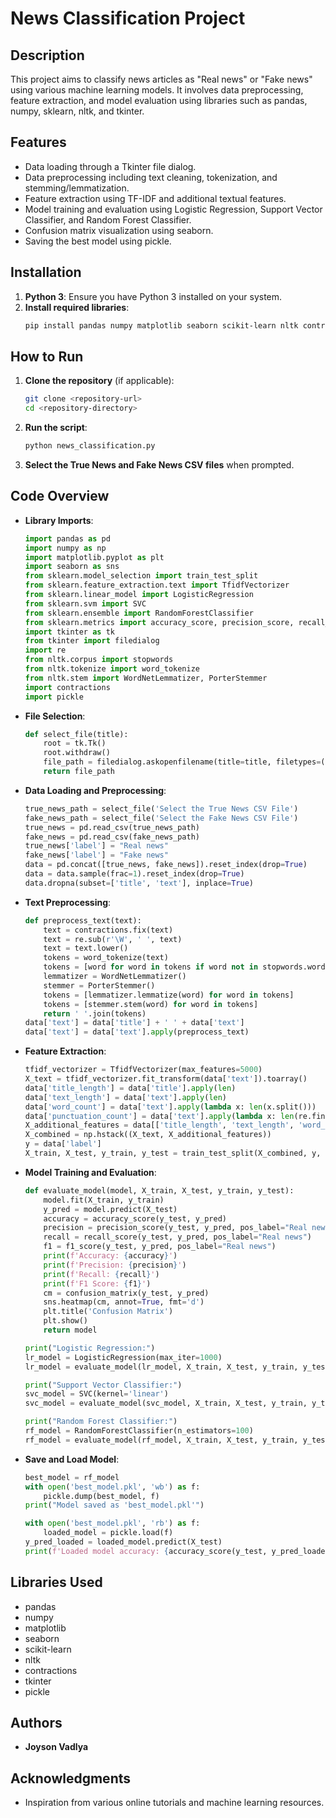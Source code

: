 # News Classification Project

## Description

This project aims to classify news articles as "Real news" or "Fake news" using various machine learning models. It involves data preprocessing, feature extraction, and model evaluation using libraries such as pandas, numpy, sklearn, nltk, and tkinter.

## Features

- Data loading through a Tkinter file dialog.
- Data preprocessing including text cleaning, tokenization, and stemming/lemmatization.
- Feature extraction using TF-IDF and additional textual features.
- Model training and evaluation using Logistic Regression, Support Vector Classifier, and Random Forest Classifier.
- Confusion matrix visualization using seaborn.
- Saving the best model using pickle.

## Installation

1. **Python 3**: Ensure you have Python 3 installed on your system.
2. **Install required libraries**:
   ```sh
   pip install pandas numpy matplotlib seaborn scikit-learn nltk contractions pickle-mixin
   ```

## How to Run

1. **Clone the repository** (if applicable):
   ```sh
   git clone <repository-url>
   cd <repository-directory>
   ```

2. **Run the script**:
   ```sh
   python news_classification.py
   ```

3. **Select the True News and Fake News CSV files** when prompted.

## Code Overview

- **Library Imports**:
  ```python
  import pandas as pd
  import numpy as np
  import matplotlib.pyplot as plt
  import seaborn as sns
  from sklearn.model_selection import train_test_split
  from sklearn.feature_extraction.text import TfidfVectorizer
  from sklearn.linear_model import LogisticRegression
  from sklearn.svm import SVC
  from sklearn.ensemble import RandomForestClassifier
  from sklearn.metrics import accuracy_score, precision_score, recall_score, f1_score, confusion_matrix
  import tkinter as tk
  from tkinter import filedialog
  import re
  from nltk.corpus import stopwords
  from nltk.tokenize import word_tokenize
  from nltk.stem import WordNetLemmatizer, PorterStemmer
  import contractions
  import pickle
  ```

- **File Selection**:
  ```python
  def select_file(title):
      root = tk.Tk()
      root.withdraw()
      file_path = filedialog.askopenfilename(title=title, filetypes=(("CSV files", "*.csv"), ("All files", "*.*")))
      return file_path
  ```

- **Data Loading and Preprocessing**:
  ```python
  true_news_path = select_file('Select the True News CSV File')
  fake_news_path = select_file('Select the Fake News CSV File')
  true_news = pd.read_csv(true_news_path)
  fake_news = pd.read_csv(fake_news_path)
  true_news['label'] = "Real news"
  fake_news['label'] = "Fake news"
  data = pd.concat([true_news, fake_news]).reset_index(drop=True)
  data = data.sample(frac=1).reset_index(drop=True)
  data.dropna(subset=['title', 'text'], inplace=True)
  ```

- **Text Preprocessing**:
  ```python
  def preprocess_text(text):
      text = contractions.fix(text)
      text = re.sub(r'\W', ' ', text)
      text = text.lower()
      tokens = word_tokenize(text)
      tokens = [word for word in tokens if word not in stopwords.words('english')]
      lemmatizer = WordNetLemmatizer()
      stemmer = PorterStemmer()
      tokens = [lemmatizer.lemmatize(word) for word in tokens]
      tokens = [stemmer.stem(word) for word in tokens]
      return ' '.join(tokens)
  data['text'] = data['title'] + ' ' + data['text']
  data['text'] = data['text'].apply(preprocess_text)
  ```

- **Feature Extraction**:
  ```python
  tfidf_vectorizer = TfidfVectorizer(max_features=5000)
  X_text = tfidf_vectorizer.fit_transform(data['text']).toarray()
  data['title_length'] = data['title'].apply(len)
  data['text_length'] = data['text'].apply(len)
  data['word_count'] = data['text'].apply(lambda x: len(x.split()))
  data['punctuation_count'] = data['text'].apply(lambda x: len(re.findall(r'[^\w\s]', x)))
  X_additional_features = data[['title_length', 'text_length', 'word_count', 'punctuation_count']].values
  X_combined = np.hstack((X_text, X_additional_features))
  y = data['label']
  X_train, X_test, y_train, y_test = train_test_split(X_combined, y, test_size=0.2, random_state=42)
  ```

- **Model Training and Evaluation**:
  ```python
  def evaluate_model(model, X_train, X_test, y_train, y_test):
      model.fit(X_train, y_train)
      y_pred = model.predict(X_test)
      accuracy = accuracy_score(y_test, y_pred)
      precision = precision_score(y_test, y_pred, pos_label="Real news")
      recall = recall_score(y_test, y_pred, pos_label="Real news")
      f1 = f1_score(y_test, y_pred, pos_label="Real news")
      print(f'Accuracy: {accuracy}')
      print(f'Precision: {precision}')
      print(f'Recall: {recall}')
      print(f'F1 Score: {f1}')
      cm = confusion_matrix(y_test, y_pred)
      sns.heatmap(cm, annot=True, fmt='d')
      plt.title('Confusion Matrix')
      plt.show()
      return model

  print("Logistic Regression:")
  lr_model = LogisticRegression(max_iter=1000)
  lr_model = evaluate_model(lr_model, X_train, X_test, y_train, y_test)

  print("Support Vector Classifier:")
  svc_model = SVC(kernel='linear')
  svc_model = evaluate_model(svc_model, X_train, X_test, y_train, y_test)

  print("Random Forest Classifier:")
  rf_model = RandomForestClassifier(n_estimators=100)
  rf_model = evaluate_model(rf_model, X_train, X_test, y_train, y_test)
  ```

- **Save and Load Model**:
  ```python
  best_model = rf_model
  with open('best_model.pkl', 'wb') as f:
      pickle.dump(best_model, f)
  print("Model saved as 'best_model.pkl'")

  with open('best_model.pkl', 'rb') as f:
      loaded_model = pickle.load(f)
  y_pred_loaded = loaded_model.predict(X_test)
  print(f'Loaded model accuracy: {accuracy_score(y_test, y_pred_loaded)}')
  ```

## Libraries Used

- pandas
- numpy
- matplotlib
- seaborn
- scikit-learn
- nltk
- contractions
- tkinter
- pickle

## Authors

- **Joyson Vadlya**


## Acknowledgments

- Inspiration from various online tutorials and machine learning resources.
